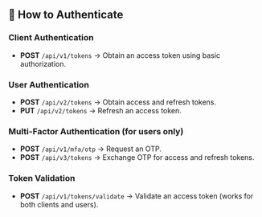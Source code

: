 ## 🔐 How to Authenticate

### Client Authentication
- **POST** `/api/v1/tokens` → Obtain an access token using basic authorization.

### User Authentication
- **POST** `/api/v2/tokens` → Obtain access and refresh tokens.  
- **PUT** `/api/v2/tokens` → Refresh an access token.

### Multi-Factor Authentication (for users only)
- **POST** `/api/v1/mfa/otp` → Request an OTP.  
- **POST** `/api/v3/tokens` → Exchange OTP for access and refresh tokens.

### Token Validation
- **POST** `/api/v1/tokens/validate` → Validate an access token (works for both clients and users).
